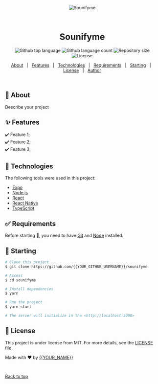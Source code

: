 <div align="center" id="top"> 
  <img src="./.github/app.gif" alt="Sounifyme" />

  &#xa0;

  <!-- <a href="https://sounifyme.netlify.app">Demo</a> -->
</div>

<h1 align="center">Sounifyme</h1>

<p align="center">
  <img alt="Github top language" src="https://img.shields.io/github/languages/top/{{YOUR_GITHUB_USERNAME}}/sounifyme?color=56BEB8">

  <img alt="Github language count" src="https://img.shields.io/github/languages/count/{{YOUR_GITHUB_USERNAME}}/sounifyme?color=56BEB8">

  <img alt="Repository size" src="https://img.shields.io/github/repo-size/{{YOUR_GITHUB_USERNAME}}/sounifyme?color=56BEB8">

  <img alt="License" src="https://img.shields.io/github/license/{{YOUR_GITHUB_USERNAME}}/sounifyme?color=56BEB8">

  <!-- <img alt="Github issues" src="https://img.shields.io/github/issues/{{YOUR_GITHUB_USERNAME}}/sounifyme?color=56BEB8" /> -->

  <!-- <img alt="Github forks" src="https://img.shields.io/github/forks/{{YOUR_GITHUB_USERNAME}}/sounifyme?color=56BEB8" /> -->

  <!-- <img alt="Github stars" src="https://img.shields.io/github/stars/{{YOUR_GITHUB_USERNAME}}/sounifyme?color=56BEB8" /> -->
</p>

<!-- Status -->

<!-- <h4 align="center"> 
	🚧  Sounifyme 🚀 Under construction...  🚧
</h4> 

<hr> -->

<p align="center">
  <a href="#dart-about">About</a> &#xa0; | &#xa0; 
  <a href="#sparkles-features">Features</a> &#xa0; | &#xa0;
  <a href="#rocket-technologies">Technologies</a> &#xa0; | &#xa0;
  <a href="#white_check_mark-requirements">Requirements</a> &#xa0; | &#xa0;
  <a href="#checkered_flag-starting">Starting</a> &#xa0; | &#xa0;
  <a href="#memo-license">License</a> &#xa0; | &#xa0;
  <a href="https://github.com/{{YOUR_GITHUB_USERNAME}}" target="_blank">Author</a>
</p>

<br>

## :dart: About ##

Describe your project

## :sparkles: Features ##

:heavy_check_mark: Feature 1;\
:heavy_check_mark: Feature 2;\
:heavy_check_mark: Feature 3;

## :rocket: Technologies ##

The following tools were used in this project:

- [Expo](https://expo.io/)
- [Node.js](https://nodejs.org/en/)
- [React](https://pt-br.reactjs.org/)
- [React Native](https://reactnative.dev/)
- [TypeScript](https://www.typescriptlang.org/)

## :white_check_mark: Requirements ##

Before starting :checkered_flag:, you need to have [Git](https://git-scm.com) and [Node](https://nodejs.org/en/) installed.

## :checkered_flag: Starting ##

```bash
# Clone this project
$ git clone https://github.com/{{YOUR_GITHUB_USERNAME}}/sounifyme

# Access
$ cd sounifyme

# Install dependencies
$ yarn

# Run the project
$ yarn start

# The server will initialize in the <http://localhost:3000>
```

## :memo: License ##

This project is under license from MIT. For more details, see the [LICENSE](LICENSE.md) file.


Made with :heart: by <a href="https://github.com/{{YOUR_GITHUB_USERNAME}}" target="_blank">{{YOUR_NAME}}</a>

&#xa0;

<a href="#top">Back to top</a>
